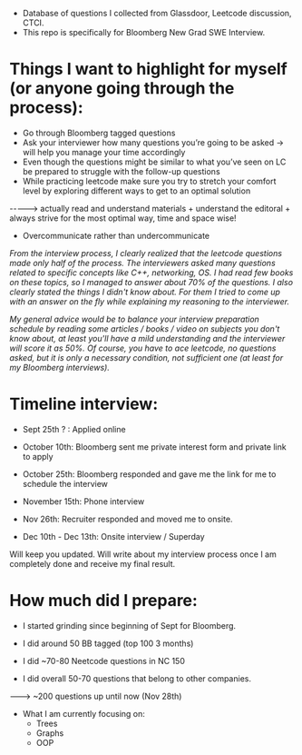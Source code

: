 * Database of questions I collected from Glassdoor, Leetcode discussion, CTCI.
* This repo is specifically for Bloomberg New Grad SWE Interview.
# Things I want to highlight for myself (or anyone going through the process):

- Go through Bloomberg tagged questions
- Ask your interviewer how many questions you’re going to be asked -> will help you manage your time accordingly
- Even though the questions might be similar to what you’ve seen on LC be prepared to struggle with the follow-up questions
- While practicing leetcode make sure you try to stretch your comfort level by exploring different ways to get to an optimal solution

-----> actually read and understand materials + understand the editoral + always strive for the most optimal way, time and space wise! 
- Overcommunicate rather than undercommunicate 


*From the interview process, I clearly realized that the leetcode questions made only half of the process. The interviewers asked many questions related to specific concepts like C++, networking, OS. I had read few books on these topics, so I managed to answer about 70% of the questions. I also clearly stated the things I didn't know about. For them I tried to come up with an answer on the fly while explaining my reasoning to the interviewer.*

*My general advice would be to balance your interview preparation schedule by reading some articles / books / video on subjects you don't know about, at least you'll have a mild understanding and the interviewer will score it as 50%. Of course, you have to ace leetcode, no questions asked, but it is only a necessary condition, not sufficient one (at least for my Bloomberg interviews).*
# Timeline interview:

  * Sept 25th ? : Applied online

  * October 10th: Bloomberg sent me private interest form and private link to apply
  
  * October 25th: Bloomberg responded and gave me the link for me to schedule the interview
  
  * November 15th: Phone interview
  
  * Nov 26th: Recruiter responded and moved me to onsite.
  
  * Dec 10th - Dec 13th: Onsite interview / Superday
  

  Will keep you updated.
  Will write about my interview process once I am completely done and receive my final result. 


# How much did I prepare:


* I started grinding since beginning of Sept for Bloomberg.

* I did around 50 BB tagged (top 100 3 months)

* I did ~70-80 Neetcode questions in NC 150 

* I did overall 50-70 questions that belong to other companies. 

---> ~200 questions up until now (Nov 28th)


* What I am currently focusing on:
  - Trees
  - Graphs
  - OOP 
